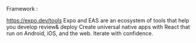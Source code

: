 Framework :

https://expo.dev/tools
Expo and EAS are an ecosystem of tools that help you develop  review& deploy
Create universal native apps with React that run on Android, iOS, and the web. Iterate with confidence.



